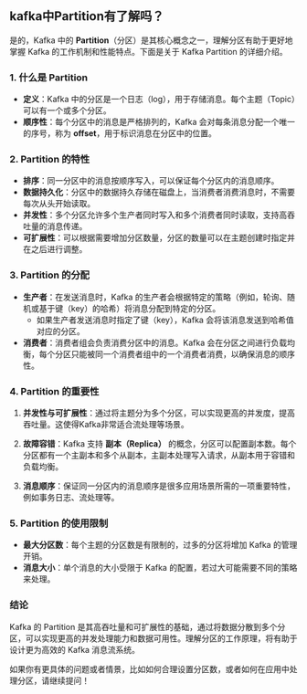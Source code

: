 ## kafka中Partition有了解吗？


是的，Kafka 中的 **Partition**（分区）是其核心概念之一，理解分区有助于更好地掌握 Kafka 的工作机制和性能特点。下面是关于 Kafka Partition 的详细介绍。

### 1. **什么是 Partition**

- **定义**：Kafka 中的分区是一个日志（log），用于存储消息。每个主题（Topic）可以有一个或多个分区。
- **顺序性**：每个分区中的消息是严格排列的，Kafka 会对每条消息分配一个唯一的序号，称为 **offset**，用于标识消息在分区中的位置。

### 2. **Partition 的特性**

- **排序**：同一分区中的消息按顺序写入，可以保证每个分区内的消息顺序。
- **数据持久化**：分区中的数据持久存储在磁盘上，当消费者消费消息时，不需要每次从头开始读取。
- **并发性**：多个分区允许多个生产者同时写入和多个消费者同时读取，支持高吞吐量的消息传递。
- **可扩展性**：可以根据需要增加分区数量，分区的数量可以在主题创建时指定并在之后进行调整。

### 3. **Partition 的分配**

- **生产者**：在发送消息时，Kafka 的生产者会根据特定的策略（例如，轮询、随机或基于键（key）的哈希）将消息分配到特定的分区。
    - 如果生产者发送消息时指定了键（key），Kafka 会将该消息发送到哈希值对应的分区。
- **消费者**：消费者组会负责消费分区中的消息。Kafka 会在分区之间进行负载均衡，每个分区只能被同一个消费者组中的一个消费者消费，以确保消息的顺序性。

### 4. **Partition 的重要性**

1. **并发性与可扩展性**：通过将主题分为多个分区，可以实现更高的并发度，提高吞吐量。这使得Kafka非常适合流处理等场景。

2. **故障容错**：Kafka 支持 **副本（Replica）** 的概念，分区可以配置副本数。每个分区都有一个主副本和多个从副本，主副本处理写入请求，从副本用于容错和负载均衡。

3. **消息顺序**：保证同一分区内的消息顺序是很多应用场景所需的一项重要特性，例如事务日志、流处理等。

### 5. **Partition 的使用限制**

- **最大分区数**：每个主题的分区数是有限制的，过多的分区将增加 Kafka 的管理开销。
- **消息大小**：单个消息的大小受限于 Kafka 的配置，若过大可能需要不同的策略来处理。

### 结论

Kafka 的 Partition 是其高吞吐量和可扩展性的基础，通过将数据分散到多个分区，可以实现更高的并发处理能力和数据可用性。理解分区的工作原理，将有助于设计更为高效的 Kafka 消息流系统。

如果你有更具体的问题或者情景，比如如何合理设置分区数，或者如何在应用中处理分区，请继续提问！